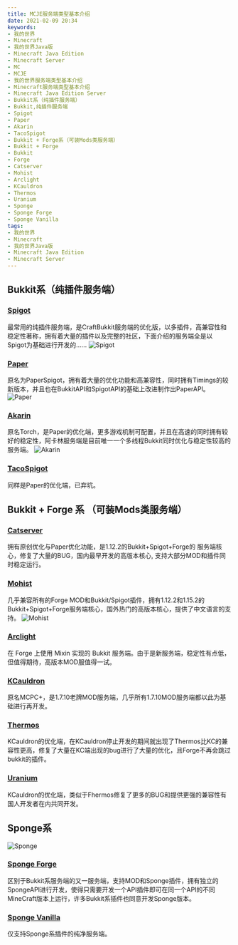 ```yaml
---
title: MCJE服务端类型基本介绍
date: 2021-02-09 20:34
keywords:
- 我的世界
- Minecraft
- 我的世界Java版
- Minecraft Java Edition
- Minecraft Server
- MC
- MCJE
- 我的世界服务端类型基本介绍
- Minecraft服务端类型基本介绍
- Minecraft Java Edition Server
- Bukkit系（纯插件服务端）
- Bukkit,纯插件服务端
- Spigot
- Paper
- Akarin
- TacoSpigot
- Bukkit + Forge系（可装Mods类服务端）
- Bukkit + Forge
- Bukkit
- Forge
- Catserver
- Mohist
- Arclight
- KCauldron
- Thermos
- Uranium
- Sponge
- Sponge Forge
- Sponge Vanilla
tags:
- 我的世界
- Minecraft
- 我的世界Java版
- Minecraft Java Edition
- Minecraft Server
---
```


## Bukkit系（纯插件服务端）
### [Spigot](https://spigotmc.org/)
最常用的纯插件服务端，是CraftBukkit服务端的优化版，以多插件，高兼容性和稳定性著称，拥有着大量的插件以及完整的社区，下面介绍的服务端全是以Spigot为基础进行开发的……
![Spigot](http://cdn.xyz8848.cf/img/blog/2/1.png)
### [Paper](https://papermc.io/)
原名为PaperSpigot，拥有着大量的优化功能和高兼容性，同时拥有Timings的较新版本，并且也在BukkitAPI和SpigotAPI的基础上改进制作出PaperAPI。
![Paper](http://cdn.xyz8848.cf/img/blog/2/2.png)
### [Akarin](https://akarin.app/)
原名Torch，是Paper的优化端，更多游戏机制可配置，并且在高速的同时拥有较好的稳定性，阿卡林服务端是目前唯一一个多线程Bukkit同时优化与稳定性较高的服务端。
![Akarin](http://cdn.xyz8848.cf/img/blog/2/3.png)
### [TacoSpigot](https://github.com/TacoSpigot/TacoSpigot/)
同样是Paper的优化端，已弃坑。

## Bukkit + Forge 系 （可装Mods类服务端）
### [Catserver](https://catserver.moe/)
拥有原创优化与Paper优化功能，是1.12.2的Bukkit+Spigot+Forge的 服务端核心，修复了大量的BUG，国内最早开发的高版本核心, 支持大部分MOD和插件同时稳定运行。
### [Mohist](https://mohistmc.com/)
几乎兼容所有的Forge MOD和Bukkit/Spigot插件，拥有1.12.2和1.15.2的Bukkit+Spigot+Forge服务端核心，国外热门的高版本核心，提供了中文语言的支持。
![Mohist](http://cdn.xyz8848.cf/img/blog/2/4.png)
### [Arclight](https://github.com/IzzelAliz/Arclight/)
在 Forge 上使用 Mixin 实现的 Bukkit 服务端。由于是新服务端，稳定性有点低，但值得期待，高版本MOD服值得一试。
### [KCauldron](https://github.com/Beshelmek/KCauldron/)
原名MCPC+，是1.7.10老牌MOD服务端，几乎所有1.7.10MOD服务端都以此为基础进行再开发。
### [Thermos](https://github.com/CyberdyneCC/Thermos/)
KCauldron的优化端，在KCauldron停止开发的期间就出现了Thermos比KC的兼容性更高，修复了大量在KC端出现的bug进行了大量的优化，且Forge不再会跳过bukkit的插件。
### [Uranium](https://github.com/UraniumMC/Uranium/)
KCauldron的优化端，类似于Fhermos修复了更多的BUG和提供更强的兼容性有国人开发者在内共同开发。

## Sponge系
![Sponge](http://cdn.xyz8848.cf/img/blog/2/5.png)
### [Sponge Forge](https://www.spongepowered.org/)
区别于Bukkit系服务端的又一服务端，支持MOD和Sponge插件，拥有独立的SpongeAPI进行开发，使得只需要开发一个API插件即可在同一个API的不同MineCraft版本上运行，许多Bukkit系插件也同意开发Sponge版本。
### [Sponge Vanilla](https://www.spongepowered.org/)
仅支持Sponge系插件的纯净服务端。

<script src="https://giscus.app/client.js"
        data-repo="xyz8848/giscus"
        data-repo-id="R_kgDOHjcQ0Q"
        data-category="Announcements"
        data-category-id="DIC_kwDOHjcQ0c4CP2oM"
        data-mapping="url"
        data-reactions-enabled="1"
        data-emit-metadata="0"
        data-input-position="top"
        data-theme="light"
        data-lang="zh-CN"
        crossorigin="anonymous"
        async>
</script>
